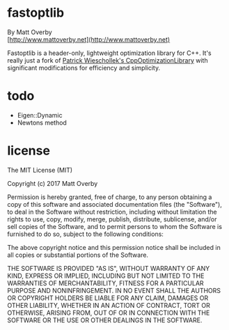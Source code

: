 # fastoptlib

By Matt Overby  
[http://www.mattoverby.net](http://www.mattoverby.net)

Fastoptlib is a header-only, lightweight optimization library for C++.
It's really just a fork of [Patrick Wieschollek's CppOptimizationLibrary](https://github.com/PatWie/CppNumericalSolvers) with significant modifications for efficiency and simplicity.

# todo

- Eigen::Dynamic
- Newtons method

# license

The MIT License (MIT)

Copyright (c) 2017 Matt Overby

Permission is hereby granted, free of charge, to any person obtaining a copy
of this software and associated documentation files (the "Software"), to deal
in the Software without restriction, including without limitation the rights
to use, copy, modify, merge, publish, distribute, sublicense, and/or sell
copies of the Software, and to permit persons to whom the Software is
furnished to do so, subject to the following conditions:

The above copyright notice and this permission notice shall be included in all
copies or substantial portions of the Software.

THE SOFTWARE IS PROVIDED "AS IS", WITHOUT WARRANTY OF ANY KIND, EXPRESS OR
IMPLIED, INCLUDING BUT NOT LIMITED TO THE WARRANTIES OF MERCHANTABILITY,
FITNESS FOR A PARTICULAR PURPOSE AND NONINFRINGEMENT. IN NO EVENT SHALL THE
AUTHORS OR COPYRIGHT HOLDERS BE LIABLE FOR ANY CLAIM, DAMAGES OR OTHER
LIABILITY, WHETHER IN AN ACTION OF CONTRACT, TORT OR OTHERWISE, ARISING FROM,
OUT OF OR IN CONNECTION WITH THE SOFTWARE OR THE USE OR OTHER DEALINGS IN THE
SOFTWARE.
